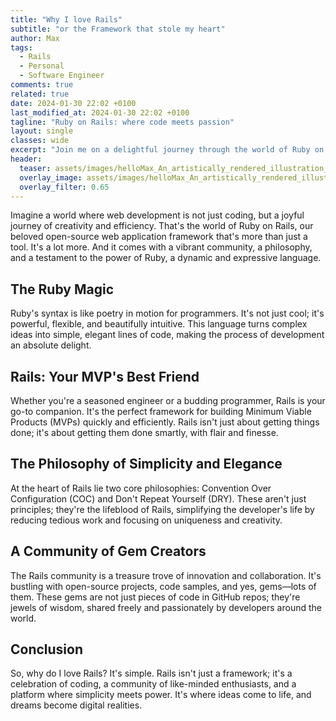 ```yaml
---
title: "Why I love Rails"
subtitle: "or the Framework that stole my heart"
author: Max
tags:
  - Rails
  - Personal
  - Software Engineer
comments: true
related: true
date: 2024-01-30 22:02 +0100
last_modified_at: 2024-01-30 22:02 +0100
tagline: "Ruby on Rails: where code meets passion"
layout: single
classes: wide
excerpt: "Join me on a delightful journey through the world of Ruby on Rails, where every line of code is a story of creativity and efficiency."
header:
  teaser: assets/images/helloMax_An_artistically_rendered_illustration_of_a_workspace_6dcd9b20-7df0-43f7-8731-b8a6e1a1a2df.png
  overlay_image: assets/images/helloMax_An_artistically_rendered_illustration_of_a_workspace_6dcd9b20-7df0-43f7-8731-b8a6e1a1a2df.png
  overlay_filter: 0.65
---
```

Imagine a world where web development is not just coding, but a joyful journey of creativity and efficiency. That's the world of Ruby on Rails, our beloved open-source web application framework that's more than just a tool. It's a lot more. And it comes with a vibrant community, a philosophy, and a testament to the power of Ruby, a dynamic and expressive language.

## The Ruby Magic
Ruby's syntax is like poetry in motion for programmers. It's not just cool; it's powerful, flexible, and beautifully intuitive. This language turns complex ideas into simple, elegant lines of code, making the process of development an absolute delight.

## Rails: Your MVP's Best Friend
Whether you're a seasoned engineer or a budding programmer, Rails is your go-to companion. It's the perfect framework for building Minimum Viable Products (MVPs) quickly and efficiently. Rails isn't just about getting things done; it's about getting them done smartly, with flair and finesse.

## The Philosophy of Simplicity and Elegance
At the heart of Rails lie two core philosophies: Convention Over Configuration (COC) and Don't Repeat Yourself (DRY). These aren't just principles; they're the lifeblood of Rails, simplifying the developer's life by reducing tedious work and focusing on uniqueness and creativity.

## A Community of Gem Creators
The Rails community is a treasure trove of innovation and collaboration. It's bustling with open-source projects, code samples, and yes, gems—lots of them. These gems are not just pieces of code in GitHub repos; they're jewels of wisdom, shared freely and passionately by developers around the world.

## Conclusion
So, why do I love Rails? It's simple. Rails isn't just a framework; it's a celebration of coding, a community of like-minded enthusiasts, and a platform where simplicity meets power. It's where ideas come to life, and dreams become digital realities.


